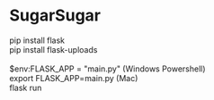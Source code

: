 # SugarSugar

pip install flask <br/>
pip install flask-uploads <br/>
 <br/>
$env:FLASK_APP = "main.py" (Windows Powershell) <br/>
export FLASK_APP=main.py (Mac) <br/>
flask run
